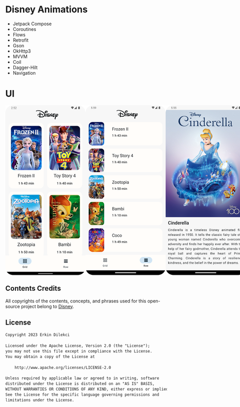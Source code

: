 # Disney Animations

- Jetpack Compose
- Coroutines
- Flows
- Retrofit
- Gson
- OkHttp3
- MVVM
- Coil
- Dagger-Hilt
- Navigation

# UI
<div style="display: flex;">
    <img src="https://raw.githubusercontent.com/erkindil/GithubRepositoryEdit/main/da1.png" width="250">
    <img src="https://raw.githubusercontent.com/erkindil/GithubRepositoryEdit/main/da2.png" width="250">
    <img src="https://raw.githubusercontent.com/erkindil/GithubRepositoryEdit/main/da3.png" width="250">
    <img src="https://raw.githubusercontent.com/erkindil/GithubRepositoryEdit/main/da4.png" width="250">
    <img src="https://raw.githubusercontent.com/erkindil/GithubRepositoryEdit/main/da5.png" width="250">
    <img src="https://raw.githubusercontent.com/erkindil/GithubRepositoryEdit/main/da6.png" width="250">
</div>

## Contents Credits
All copyrights of the contents, concepts, and phrases used for this open-source project belong to [Disney](https://www.disney.com).

## License
```xml
Copyright 2023 Erkin Dilekci

Licensed under the Apache License, Version 2.0 (the "License");
you may not use this file except in compliance with the License.
You may obtain a copy of the License at

    http://www.apache.org/licenses/LICENSE-2.0

Unless required by applicable law or agreed to in writing, software
distributed under the License is distributed on an "AS IS" BASIS,
WITHOUT WARRANTIES OR CONDITIONS OF ANY KIND, either express or implied.
See the License for the specific language governing permissions and
limitations under the License.
```
